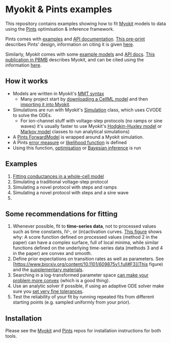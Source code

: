 # Myokit & Pints examples

This repository contains examples showing how to fit [Myokit](https://github.com/MichaelClerx/myokit/) models to data using the [Pints](https://github.com/pints-team/pints) optimisation & inference framework.

Pints comes with [examples](https://github.com/pints-team/pints/blob/master/examples/README.md) and [API documentation](https://pints.readthedocs.io/). [This pre-print](https://arxiv.org/abs/1812.07388) describes Pints' design, information on citing it is given [here](https://github.com/pints-team/pints/blob/master/CITATION).

Similarly, Myokit comes with some [example models](http://myokit.org/examples/) and [API docs](https://myokit.readthedocs.io). [This publication in PBMB](https://doi.org/10.1016/j.pbiomolbio.2015.12.008) describes Myokit, and can be cited using the information [here](https://github.com/MichaelClerx/myokit/blob/master/CITATION).

## How it works

- Models are written in Myokit's [MMT syntax](https://myokit.readthedocs.io/syntax/index.html)
  - Many project start by [downloading a CellML model](https://models.cellml.org/electrophysiology) and then [importing it into Myokit](https://myokit.readthedocs.io/api_formats/cellml.html).
- Simulations are run with Myokit's [Simulation](https://myokit.readthedocs.io/api_simulations/Simulation.html) class, which uses CVODE to solve the ODEs.
  - For ion-channel stuff with voltage-step protocols (no ramps or sine waves) it's usually faster to use Myokit's [Hodgkin-Huxley model](https://myokit.readthedocs.io/api_library/hh.html) or [Markov model](https://myokit.readthedocs.io/api_library/markov.html) classes to run analytical simulations)
- A [Pints ForwardModel](https://github.com/pints-team/pints/blob/master/examples/writing-a-model.ipynb) is wrapped around a Myokit simulation.
- A Pints [error measure](https://pints.readthedocs.io/en/latest/error_measures.html) or [likelihood function](https://pints.readthedocs.io/en/latest/log_likelihoods.html) is defined
- Using this function, [optimisation](https://github.com/pints-team/pints/blob/master/examples/optimisation-first-example.ipynb) or [Bayesian inference](https://github.com/pints-team/pints/blob/master/examples/sampling-first-example.ipynb) is run

## Examples

1. [Fitting conductances in a whole-cell model](https://github.com/MichaelClerx/myokit-pints-examples/tree/master/whole-cell-conductances)
2. Simulating a traditional voltage-step protocol
3. Simulating a novel protocol with steps and ramps
4. Simulating a novel protocol with steps and a sine wave
5. 

## Some recommendations for fitting

1. Whenever possible, fit to **time-series data**, not to processed values such as time constants, IV-, or (in)activation curves. [This figure](https://www.biorxiv.org/content/10.1101/609875v1.full#F11) shows why: A score function defined on processed values (method 2 in the paper) can have a complex surface, full of local minima, while similar functions defined on the underlying time-series data (methods 3 and 4 in the paper) are convex and smooth.
2. Define prior expectations on transition rates as well as parameters. See [https://www.biorxiv.org/content/10.1101/609875v1.full#F3](This figure) and the [supplementary materials](https://www.biorxiv.org/content/10.1101/609875v1.supplementary-material).
3. Searching in a log-transformed parameter space [can make your problem more convex](https://dx.doi.org/10.1093/bioinformatics/btz020) (which is a good thing).
4. Use an analytic solver if possible, if using an adaptive ODE solver make sure you [set very fine tolerances](https://mirams.wordpress.com/2018/10/17/ode-errors-and-optimisation/).
5. Test the reliability of your fit by running repeated fits from different starting points (e.g. sampled uniformly from your prior).

## Installation

Please see the [Myokit](https://github.com/MichaelClerx/myokit/) and [Pints](https://github.com/pints-team/pints) repos for installation instructions for both tools.





